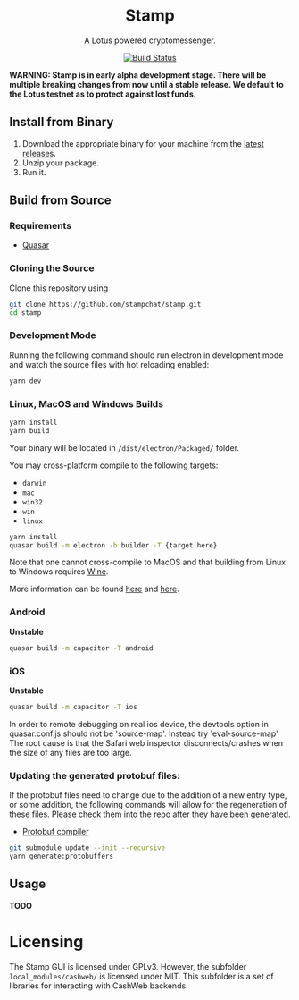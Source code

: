 <h1 align="center">
  Stamp
</h1>

<p align="center">
  A Lotus powered cryptomessenger.
</p>

<p align="center">
  <a href="https://circleci.com/gh/stampchat/stamp">
    <img alt="Build Status" src="https://circleci.com/gh/stampchat/stamp.svg?style=svg">
  </a>
</p>

**WARNING: Stamp is in early alpha development stage. There will be multiple breaking changes from now until a stable release. We default to the Lotus testnet as to protect against lost funds.**

## Install from Binary

1. Download the appropriate binary for your machine from the [latest releases](https://github.com/stampchat/stamp/releases).
2. Unzip your package.
3. Run it.

## Build from Source

### Requirements

* [Quasar](https://quasar.dev/start/pick-quasar-flavour)

### Cloning the Source

Clone this repository using

```bash
git clone https://github.com/stampchat/stamp.git
cd stamp
```

### Development Mode

Running the following command should run electron in development mode and watch the source files with hot reloading enabled:

```bash
yarn dev
```

### Linux, MacOS and Windows Builds

```bash
yarn install
yarn build
```

Your binary will be located in `/dist/electron/Packaged/` folder.

You may cross-platform compile to the following targets:

* `darwin`
* `mac`
* `win32`
* `win`
* `linux`


```bash
yarn install
quasar build -m electron -b builder -T {target here}
```

Note that one cannot cross-compile to MacOS and that building from Linux to Windows requires [Wine](https://www.winehq.org/).

More information can be found [here](https://www.electron.build/) and [here](https://quasar.dev/quasar-cli/developing-electron-apps/build-commands).

### Android

**Unstable**

```bash
quasar build -m capacitor -T android
```

### iOS

**Unstable**

```bash
quasar build -m capacitor -T ios
```
In order to remote debugging on real ios device, the devtools option in quasar.conf.js should not be 'source-map'. Instead try 'eval-source-map'
The root cause is that the Safari web inspector disconnects/crashes when the size of any files are too large.

### Updating the generated protobuf files:

If the protobuf files need to change due to the addition of a new entry type, or some addition, the following commands will allow for the regeneration of these files. 
Please check them into the repo after they have been generated.

* [Protobuf compiler](https://github.com/protocolbuffers/protobuf)

```bash
git submodule update --init --recursive
yarn generate:protobuffers
```

## Usage

**TODO**

# Licensing

The Stamp GUI is licensed under GPLv3. However, the subfolder `local_modules/cashweb/` is
licensed under MIT. This subfolder is a set of libraries for interacting with
CashWeb backends.
